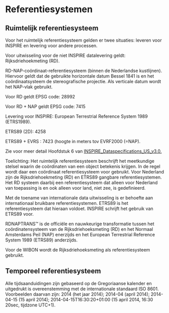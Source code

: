Referentiesystemen
==================

Ruimtelijk referentiesysteem
-----------------------------

Voor het ruimtelijk referentiesysteem gelden er twee situaties: leveren voor
INSPIRE en levering voor andere processen.

Voor uitwisseling voor de niet INSPIRE datalevering geldt: Rijksdriehoekmeting
(RD).

RD-NAP-coördinaat-referentiesysteem (binnen de Nederlandse kustlijnen). Hiervoor
geldt dat de gebruikte horizontale datum Bessel 1841 is en het coördinaatsysteem
de stereografische projectie. Als verticale datum wordt het NAP-vlak gebruikt.

Voor RD geldt EPSG code: 28992

Voor RD + NAP geldt EPSG code: 7415

Levering voor INSPIRE: European Terrestrial Reference System 1989 (ETRS1989).

ETRS89 (2D): 4258

ETRS89 + EVRS : 7423 (hoogte in meters tov EVRF2000 (=NAP).

Zie voor meer detail Hoofdstuk 6 van [INSPIRE_Dataspecifications_US_v3.0.](https://inspire.ec.europa.eu/id/document/tg/us)

Toelichting:
Het ruimtelijk referentiesysteem beschrijft het meetkundige stelsel waarin de
coördinaten van een object betekenis krijgen. In de regel wordt daar een
coördinaat referentiesysteem voor gebruikt. Voor Nederland zijn de
Rijksdriehoekmeting (RD) en ETRS89 gangbare referentiesystemen. Het RD systeem
daarbij een referentiesysteem dat alleen voor Nederland van toepassing is en ook
alleen voor land, niet zee, is gedefinieerd.

Met de toename van internationale data uitwisseling is er behoefte aan
internationaal bruikbare referentiesystemen. ETRS89 is het referentiesysteem dat
hieraan voldoet. INSPIRE schrijft het gebruik van ETRS89 voor.

RDNAPTRANS™ is de officiële en nauwkeurige transformatie tussen het
coördinatensysteem van de Rijksdriehoeksmeting (RD) en het Normaal Amsterdams
Peil (NAP) enerzijds en het European Terrestrial Reference System 1989 (ETRS89)
anderzijds.

Voor de WIBON wordt de Rijksdriehoeksmeting als referentiesysteem gebruikt.

Temporeel referentiesysteem
---------------------------

Alle tijdsaanduidingen zijn gebaseerd op de Gregoriaanse kalender en uitgedrukt
is overeenstemming met de internationale standaard ISO 8601. Voorbeelden daarvan
zijn:
2014 (het jaar 2014); 2014-04 (april 2014); 2014-04-15 (15 april 2014);
2014-04-15T16:30:20+01:00 (15 april 2014, 16:30 20sec, tijdzone UTC+1).

